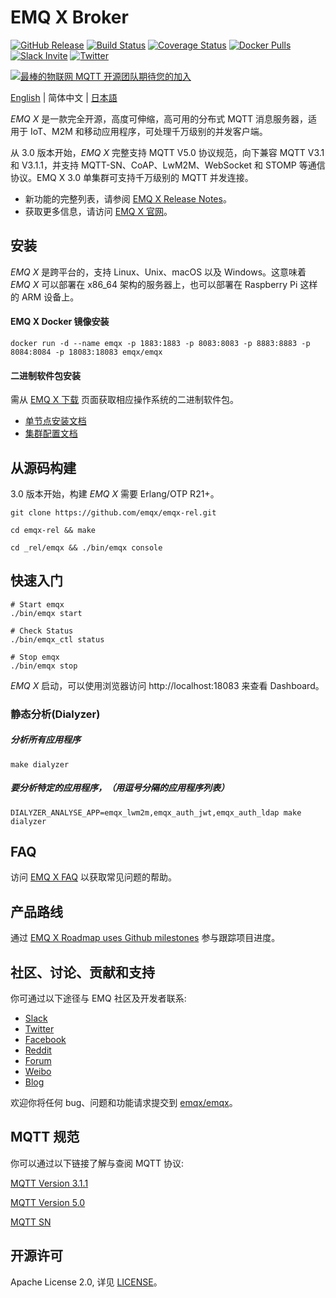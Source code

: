 # EMQ X Broker

[![GitHub Release](https://img.shields.io/github/release/emqx/emqx?color=brightgreen)](https://github.com/emqx/emqx/releases)
[![Build Status](https://travis-ci.org/emqx/emqx.svg)](https://travis-ci.org/emqx/emqx)
[![Coverage Status](https://coveralls.io/repos/github/emqx/emqx/badge.svg)](https://coveralls.io/github/emqx/emqx)
[![Docker Pulls](https://img.shields.io/docker/pulls/emqx/emqx)](https://hub.docker.com/r/emqx/emqx)
[![Slack Invite](<https://slack-invite.emqx.io/badge.svg>)](https://slack-invite.emqx.io)
[![Twitter](https://img.shields.io/badge/Twitter-EMQ%20X-1DA1F2?logo=twitter)](https://twitter.com/emqtt)

[![最棒的物联网 MQTT 开源团队期待您的加入](https://www.emqx.io/static/img/github_readme_cn_bg.png)](https://www.emqx.io/cn/careers)

[English](./README.md) | 简体中文 | [日本語](./README-JP.md)

*EMQ X* 是一款完全开源，高度可伸缩，高可用的分布式 MQTT 消息服务器，适用于 IoT、M2M 和移动应用程序，可处理千万级别的并发客户端。

从 3.0 版本开始，*EMQ X* 完整支持 MQTT V5.0 协议规范，向下兼容 MQTT V3.1 和 V3.1.1，并支持 MQTT-SN、CoAP、LwM2M、WebSocket 和 STOMP 等通信协议。EMQ X 3.0 单集群可支持千万级别的 MQTT 并发连接。

- 新功能的完整列表，请参阅 [EMQ X Release Notes](https://github.com/emqx/emqx/releases)。
- 获取更多信息，请访问 [EMQ X 官网](https://www.emqx.io/cn/)。

## 安装

*EMQ X* 是跨平台的，支持 Linux、Unix、macOS 以及 Windows。这意味着 *EMQ X* 可以部署在 x86_64 架构的服务器上，也可以部署在 Raspberry Pi 这样的 ARM 设备上。

#### EMQ X Docker 镜像安装

```
docker run -d --name emqx -p 1883:1883 -p 8083:8083 -p 8883:8883 -p 8084:8084 -p 18083:18083 emqx/emqx
```

#### 二进制软件包安装

需从 [EMQ X 下载](https://www.emqx.io/cn/downloads) 页面获取相应操作系统的二进制软件包。

- [单节点安装文档](https://docs.emqx.io/broker/latest/cn/getting-started/install.html)
- [集群配置文档](https://docs.emqx.io/broker/latest/cn/advanced/cluster.html)

## 从源码构建

3.0 版本开始，构建 *EMQ X* 需要 Erlang/OTP R21+。

```
git clone https://github.com/emqx/emqx-rel.git

cd emqx-rel && make

cd _rel/emqx && ./bin/emqx console
```

## 快速入门

```
# Start emqx
./bin/emqx start

# Check Status
./bin/emqx_ctl status

# Stop emqx
./bin/emqx stop
```

*EMQ X* 启动，可以使用浏览器访问 http://localhost:18083 来查看 Dashboard。

### 静态分析(Dialyzer)
##### 分析所有应用程序
```
make dialyzer
```

##### 要分析特定的应用程序，（用逗号分隔的应用程序列表）
```
DIALYZER_ANALYSE_APP=emqx_lwm2m,emqx_auth_jwt,emqx_auth_ldap make dialyzer
```

## FAQ

访问 [EMQ X FAQ](https://docs.emqx.io/broker/latest/cn/faq/faq.html) 以获取常见问题的帮助。

## 产品路线

通过 [EMQ X Roadmap uses Github milestones](https://github.com/emqx/emqx/milestones) 参与跟踪项目进度。

## 社区、讨论、贡献和支持

你可通过以下途径与 EMQ 社区及开发者联系:

- [Slack](https://slack-invite.emqx.io)
- [Twitter](https://twitter.com/emqtt)
- [Facebook](https://www.facebook.com/emqxmqtt)
- [Reddit](https://www.reddit.com/r/emqx/)
- [Forum](https://groups.google.com/d/forum/emqtt)
- [Weibo](https://weibo.com/emqtt)
- [Blog](https://www.emqx.io/cn/blog)

欢迎你将任何 bug、问题和功能请求提交到 [emqx/emqx](https://github.com/emqx/emqx/issues)。

## MQTT 规范

你可以通过以下链接了解与查阅 MQTT 协议:

[MQTT Version 3.1.1](https://docs.oasis-open.org/mqtt/mqtt/v3.1.1/os/mqtt-v3.1.1-os.html)

[MQTT Version 5.0](https://docs.oasis-open.org/mqtt/mqtt/v5.0/cs02/mqtt-v5.0-cs02.html)

[MQTT SN](http://mqtt.org/new/wp-content/uploads/2009/06/MQTT-SN_spec_v1.2.pdf)

## 开源许可

Apache License 2.0, 详见 [LICENSE](./LICENSE)。
